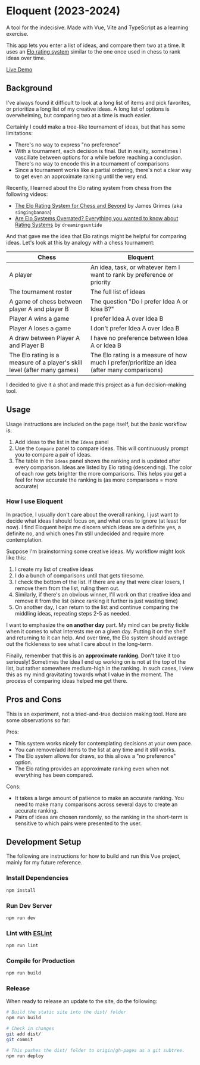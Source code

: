 # Eloquent (2023-2024)

A tool for the indecisive. Made with Vue, Vite and TypeScript as a learning
exercise.

This app lets you enter a list of ideas, and compare them two at a time.
It uses an [Elo rating system](https://en.m.wikipedia.org/wiki/Elo_rating_system)
similar to the one once used in chess to rank ideas over time.

[Live Demo](https://ptrgags.dev/eloquent)

## Background

I've always found it difficult to look at a long list of items and pick
favorites, or prioritize a long list of my creative ideas. A long list of
options is overwhelming, but comparing two at a time is much easier.

Certainly I could make a tree-like tournament of ideas, but that has some
limitations:

* There's no way to express "no preference"
* With a tournament, each decision is final. But in reality, sometimes I
  vascillate between options for a while before reaching a conclusion. There's
  no way to encode this in a tournament of comparisons
* Since a tournament works like a partial ordering, there's not a clear way
  to get even an approximate ranking until the very end.

Recently, I learned about the Elo rating system from chess from the following
videos:

* [The Elo Rating System for Chess and Beyond](https://youtu.be/AsYfbmp0To0?si=vJgwHyT07kxTUrwd) by James Grimes (aka `singingbanana`)
* [Are Elo Systems Overrated? Everything you wanted to know about Rating Systems](https://www.youtube.com/watch?v=BT1mmikRils&ab_channel=dreamingsuntide) by `dreamingsuntide`

And that gave me the idea that Elo ratings might be helpful for comparing ideas.
Let's look at this by analogy with a chess tournament:

| Chess | Eloquent |
| ----- | -------- |
| A player | An idea, task, or whatever item I want to rank by preference or priority |
| The tournament roster | The full list of ideas |
| A game of chess between player A and player B | The question "Do I prefer Idea A or Idea B?" |
| Player A wins a game | I prefer Idea A over Idea B |
| Player A loses a game | I don't prefer Idea A over Idea B |
| A draw between Player A and Player B | I have no preference between Idea A or Idea B |
| The Elo rating is a measure of a player's skill level (after many games) | The Elo rating is a measure of how much I prefer/prioritize an idea (after many comparisons) |

I decided to give it a shot and made this project as a fun decision-making
tool.

## Usage

Usage instructions are included on the page itself, but the basic workflow is:

1. Add ideas to the list in the `Ideas` panel
2. Use the `Compare` panel to compare ideas. This will continuously prompt you
   to compare a pair of ideas.
3. The table in the `Ideas` panel shows the ranking and is updated after every
   comparison. Ideas are listed by Elo rating (descending). The color of each
   row gets brighter the more comparisons. This helps you get a feel for how
   accurate the ranking is (as more comparisons = more accurate)

### How I use Eloquent

In practice, I usually don't care about the overall ranking, I just want to 
decide what ideas I should focus on, and what ones to ignore (at least for now).
I find Eloquent helps me discern which ideas are a definite yes, a
definite no, and which ones I'm still undecided and require more contemplation.

Suppose I'm brainstorming some creative ideas. My workflow might look like this:

1. I create my list of creative ideas
2. I do a bunch of comparisons until that gets tiresome.
3. I check the bottom of the list. If there are any that were clear losers,
   I remove them from the list, ruling them out.
4. Similarly, if there's an obvious winner, I'll work on that creative idea
   and remove it from the list (since ranking it further is just wasting time)
5. On another day, I can return to the list and continue comparing the
   middling ideas, repeating steps 2-5 as needed.

I want to emphasize the **on another day** part. My mind can be pretty fickle
when it comes to what interests me on a given day. Putting it on the shelf
and returning to it can help. And over time, the Elo system should average out
the fickleness to see what I care about in the long-term.

Finally, remember that this is an **approximate ranking**. Don't take it too
seriously! Sometimes the idea I end up working on is not at the top of the
list, but rather somewhere medium-high in the ranking. In such cases, I view
this as my mind gravitating towards what I value in the moment. The process
of comparing ideas helped me get there.

## Pros and Cons

This is an experiment, not a tried-and-true decision making tool. Here are
some observations so far:

Pros:

* This system works nicely for contemplating decisions at your own pace.
* You can remove/add items to the list at any time and it still works.
* The Elo system allows for draws, so this allows a "no preference" option.
* The Elo rating provides an approximate ranking even when not everything has
  been compared.

Cons:

* It takes a large amount of patience to make an accurate ranking. You need to
  make many comparisons across several days to create an accurate ranking.
* Pairs of ideas are chosen randomly, so the ranking in the short-term is
  sensitive to which pairs were presented to the user.

## Development Setup

The following are instructions for how to build and run this Vue project, mainly
for my future reference.

### Install Dependencies

```sh
npm install
```

### Run Dev Server

```sh
npm run dev
```

### Lint with [ESLint](https://eslint.org/)

```sh
npm run lint
```

### Compile for Production

```sh
npm run build
```

### Release

When ready to release an update to the site, do the following:

```sh
# Build the static site into the dist/ folder
npm run build

# Check in changes
git add dist/
git commit

# This pushes the dist/ folder to origin/gh-pages as a git subtree.
npm run deploy
```
